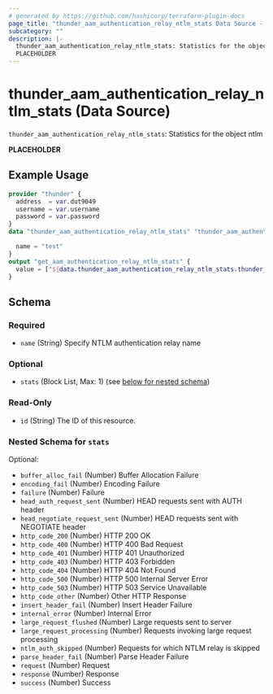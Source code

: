 ```yaml
---
# generated by https://github.com/hashicorp/terraform-plugin-docs
page_title: "thunder_aam_authentication_relay_ntlm_stats Data Source - terraform-provider-thunder"
subcategory: ""
description: |-
  thunder_aam_authentication_relay_ntlm_stats: Statistics for the object ntlm
  PLACEHOLDER
---
```


# thunder_aam_authentication_relay_ntlm_stats (Data Source)

`thunder_aam_authentication_relay_ntlm_stats`: Statistics for the object ntlm

__PLACEHOLDER__

## Example Usage

```terraform
provider "thunder" {
  address  = var.dut9049
  username = var.username
  password = var.password
}
data "thunder_aam_authentication_relay_ntlm_stats" "thunder_aam_authentication_relay_ntlm_stats" {

  name = "test"
}
output "get_aam_authentication_relay_ntlm_stats" {
  value = ["${data.thunder_aam_authentication_relay_ntlm_stats.thunder_aam_authentication_relay_ntlm_stats}"]
}
```

<!-- schema generated by tfplugindocs -->
## Schema

### Required

- `name` (String) Specify NTLM authentication relay name

### Optional

- `stats` (Block List, Max: 1) (see [below for nested schema](#nestedblock--stats))

### Read-Only

- `id` (String) The ID of this resource.

<a id="nestedblock--stats"></a>
### Nested Schema for `stats`

Optional:

- `buffer_alloc_fail` (Number) Buffer Allocation Failure
- `encoding_fail` (Number) Encoding Failure
- `failure` (Number) Failure
- `head_auth_request_sent` (Number) HEAD requests sent with AUTH header
- `head_negotiate_request_sent` (Number) HEAD requests sent with NEGOTIATE header
- `http_code_200` (Number) HTTP 200 OK
- `http_code_400` (Number) HTTP 400 Bad Request
- `http_code_401` (Number) HTTP 401 Unauthorized
- `http_code_403` (Number) HTTP 403 Forbidden
- `http_code_404` (Number) HTTP 404 Not Found
- `http_code_500` (Number) HTTP 500 Internal Server Error
- `http_code_503` (Number) HTTP 503 Service Unavailable
- `http_code_other` (Number) Other HTTP Response
- `insert_header_fail` (Number) Insert Header Failure
- `internal_error` (Number) Internal Error
- `large_request_flushed` (Number) Large requests sent to server
- `large_request_processing` (Number) Requests invoking large request processing
- `ntlm_auth_skipped` (Number) Requests for which NTLM relay is skipped
- `parse_header_fail` (Number) Parse Header Failure
- `request` (Number) Request
- `response` (Number) Response
- `success` (Number) Success


